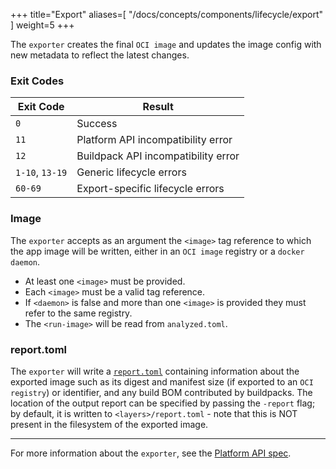 +++
title="Export"
aliases=[
  "/docs/concepts/components/lifecycle/export"
]
weight=5
+++

The `exporter` creates the final `OCI image` and updates the image config with new metadata to reflect the latest changes.

<!--more-->

### Exit Codes

| Exit Code       | Result                              |
|-----------------|-------------------------------------|
| `0`             | Success                             |
| `11`            | Platform API incompatibility error  |
| `12`            | Buildpack API incompatibility error |
| `1-10`, `13-19` | Generic lifecycle errors            |
| `60-69`         | Export-specific lifecycle errors    |

### Image

The `exporter` accepts as an argument the `<image>` tag reference to which the app image will be written, either in an `OCI image` registry or a `docker daemon`.

* At least one `<image>` must be provided.
* Each `<image>` must be a valid tag reference.  
* If `<daemon>` is false and more than one `<image>` is provided they must refer to the same registry.  
* The `<run-image>` will be read from `analyzed.toml`.

### report.toml

The `exporter` will write a [`report.toml`](https://github.com/buildpacks/spec/blob/main/platform.md#reporttoml-toml) containing information about the exported image such as its digest and manifest size (if exported to an `OCI registry`) or identifier, and any build BOM contributed by buildpacks. The location of the output report can be specified by passing the `-report` flag; by default, it is written to `<layers>/report.toml` - note that this is NOT present in the filesystem of the exported image.

***

For more information about the `exporter`, see the [Platform API spec](https://github.com/buildpacks/spec/blob/main/platform.md#exporter).
